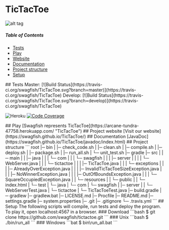 ﻿# TicTacToe

![alt tag](https://swagfish.github.io/TicTacToe/images/gameplay.gif)

##### Table of Contents  
* [Tests](#tests)
* [Play](#play)
* [Website](#web)
* [Documentation](#doc)
* [Project structure](#structure)
* [Setup](#setup)

<a name="tests" />
## Tests
Master: [![Build Status](https://travis-ci.org/swagfish/TicTacToe.svg?branch=master)](https://travis-ci.org/swagfish/TicTacToe)
Develop: [![Build Status](https://travis-ci.org/swagfish/TicTacToe.svg?branch=develop)](https://travis-ci.org/swagfish/TicTacToe)

![Heroku](https://heroku-badge.herokuapp.com/?app=arcane-tundra-47758)
[![Code Coverage](https://img.shields.io/codecov/c/github/pvorb/property-providers/develop.svg)](https://codecov.io/github/pvorb/property-providers?branch=develop)

<a name="play" />
## Play
[Swagfish represents TicTacToe](https://arcane-tundra-47758.herokuapp.com/ "TicTacToe")

<a name="web" />
## Project website
[Visit our website](https://swagfish.github.io/TicTacToe/)

<a name="doc" />
## Documentation
[JavaDoc](https://swagfish.github.io/TicTacToe/javadoc/index.html)

<a name="structure" />
## Project structure
```
root
|─ bin
|  |─ check_code.sh
|  |─ clean.sh
|  |─ compile.sh
|  |─ deploy.sh
|  |─ package.sh
|  |─ run_all.sh
|  └─ unit_test.sh
|─ gradle
|─ src
|  |─ main
|  |  |─ java
|  |  |  └─ com
|  |  |     └─ swagfish
|  |  |        |─ server
|  |  |        |  └─ WebServer.java
|  |  |        └─ tictactoe
|  |  |           |─ TicTacToe.java
|  |  |           └─ exceptions
|  |  |              |─ AlreadyOverException.java
|  |  |              |─ InvalidTicTacToeSizeException.java
|  |  |              |─ NoWinnerException.java
|  |  |              |─ OutOfBoundsException.java
|  |  |              └─ SquareOccupiedException.java
|  |  └─ resources
|  |     └─ public
|  |        └─ index.html
|  └─ test
|     └─ java
|        └─ com
|           └─ swagfish
|              |─ server
|              |  └─ WebServerTest.java
|              └─ tictactoe
|                 └─ TicTacToeTest.java
|─ build.gradle
|─ gradlew
|─ gradlew.bat
|─ LICENSE.md
|─ Procfile
|─ README.md
|─ settings.gradle
|─ system.properties
|─ .git
|─ .gitignore
└─ .travis.yml
```

<a name="setup" />
## Setup
The following scripts will compile, run tests and deploy the program. To play it, open localhost:4567 in a browser.
### Download
```bash
$ git clone https://github.com/swagfish/tictactoe.git
```
### Unix
```bash
$ ./bin/run_all
```
### Windows
```bat
$ bin\run_all.bat
```